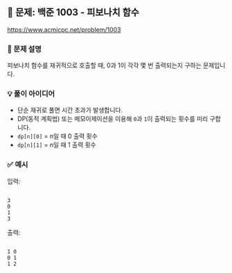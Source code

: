 ## 📌 문제: 백준 1003 - 피보나치 함수
https://www.acmicpc.net/problem/1003

### 🔎 문제 설명
피보나치 함수를 재귀적으로 호출할 때, 0과 1이 각각 몇 번 출력되는지 구하는 문제입니다.

### 💡 풀이 아이디어
- 단순 재귀로 풀면 시간 초과가 발생합니다.
- DP(동적 계획법) 또는 메모이제이션을 이용해 `0`과 `1`이 출력되는 횟수를 미리 구합니다.
- `dp[n][0]` = n일 때 0 출력 횟수  
- `dp[n][1]` = n일 때 1 출력 횟수  

### ✅ 예시
입력:
```

3
0
1
3

```

출력:
```

1 0
0 1
1 2

````
